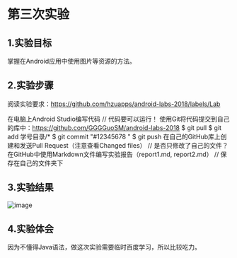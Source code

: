 # 第三次实验

## 1.实验目标
掌握在Android应用中使用图片等资源的方法。

## 2.实验步骤
阅读实验要求：https://github.com/hzuapps/android-labs-2018/labels/Lab
 
在电脑上Android Studio编写代码 
 // 代码要可以运行！
 使用Git将代码提交到自己的库中：https://github.com/GGGGuoSM/android-labs-2018
 $ git pull
 $ git add 学号目录/*
 $ git commit "#12345678 "
 $ git push
 在自己的GitHub库上创建和发送Pull Request（注意查看Changed files）
 // 是否只修改了自己的文件？
 在GitHub中使用Markdown文件编写实验报告（report1.md, report2.md）
 // 保存在自己的文件夹下

## 3.实验结果

![image](https://github.com/GGGGuoSM/android-labs-2018/blob/master/com1614080901102/41%7BEG5AC%7B6E9XCP%7BPQBF5YK.jpg)


## 4.实验体会
因为不懂得Java语法，做这次实验需要临时百度学习，所以比较吃力。
